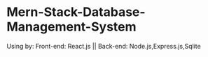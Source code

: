 # Mern-Stack-Database-Management-System
Using by:
Front-end: React.js ||
Back-end: Node.js,Express.js,Sqlite
